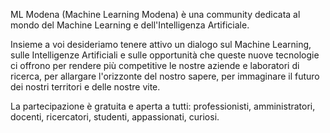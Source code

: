 
ML Modena (Machine Learning Modena) è una community dedicata al mondo del Machine Learning e dell'Intelligenza Artificiale.

Insieme a voi desideriamo tenere attivo un dialogo sul Machine Learning, sulle Intelligenze Artificiali e sulle opportunità che queste nuove tecnologie ci offrono per rendere più competitive le nostre aziende e laboratori di ricerca, per allargare l'orizzonte del nostro sapere, per immaginare il futuro dei nostri territori e delle nostre vite.

La partecipazione è gratuita e aperta a tutti: professionisti, amministratori, docenti, ricercatori, studenti, appassionati, curiosi.
